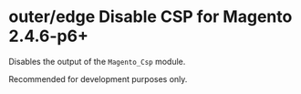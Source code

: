 # outer/edge Disable CSP for Magento 2.4.6-p6+

Disables the output of the `Magento_Csp` module.

Recommended for development purposes only.
